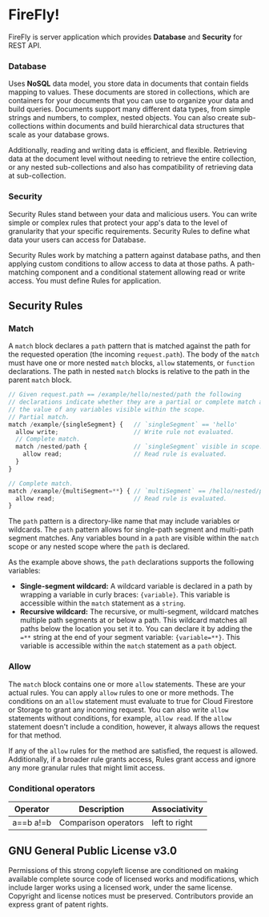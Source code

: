 # FireFly!
FireFly is server application which provides **Database** and **Security** for REST API.

### Database
Uses **NoSQL** data model, you store data in documents that contain fields mapping to values. These documents are stored in collections, which are containers for your documents that you can use to organize your data and build queries. Documents support many different data types, from simple strings and numbers, to complex, nested objects. You can also create sub-collections within documents and build hierarchical data structures that scale as your database grows.

Additionally, reading and writing data is efficient, and flexible. Retrieving data at the document level without needing to retrieve the entire collection, or any nested sub-collections and also has compatibility of retrieving data at sub-collection.

### Security
Security Rules stand between your data and malicious users. You can write simple or complex rules that protect your app's data to the level of granularity that your specific requirements. Security Rules to define what data your users can access for Database.

Security Rules work by matching a pattern against database paths, and then applying custom conditions to allow access to data at those paths. A path-matching component and a conditional statement allowing read or write access. You must define Rules for application.

## Security Rules

### Match

A  `match`  block declares a  `path`  pattern that is matched against the path for the requested operation (the incoming  `request.path`). The body of the  `match`  must have one or more nested  `match`  blocks,  `allow`  statements, or  `function`  declarations. The path in nested  `match`  blocks is relative to the path in the parent  `match`  block.

```js
// Given request.path == /example/hello/nested/path the following
// declarations indicate whether they are a partial or complete match and
// the value of any variables visible within the scope.
// Partial match.
match /example/{singleSegment} {   // `singleSegment` == 'hello'
  allow write;                     // Write rule not evaluated.
  // Complete match.
  match /nested/path {             // `singleSegment` visible in scope.
    allow read;                    // Read rule is evaluated.
  }
}

// Complete match.
match /example/{multiSegment=**} { // `multiSegment` == /hello/nested/path
  allow read;                      // Read rule is evaluated.
}
```

The  `path`  pattern is a directory-like name that may include variables or wildcards. The  `path`  pattern allows for single-path segment and multi-path segment matches. Any variables bound in a  `path`  are visible within the  `match`  scope or any nested scope where the  `path`  is declared.

As the example above shows, the  `path`  declarations supports the following variables:

-   **Single-segment wildcard:**  A wildcard variable is declared in a path by wrapping a variable in curly braces:  `{variable}`. This variable is accessible within the  `match`  statement as a  `string`.
-   **Recursive wildcard:**  The recursive, or multi-segment, wildcard matches multiple path segments at or below a path. This wildcard matches all paths below the location you set it to. You can declare it by adding the  `=**`  string at the end of your segment variable:  `{variable=**}`. This variable is accessible within the  `match`  statement as a  `path`  object.

### Allow

The  `match`  block contains one or more  `allow`  statements. These are your actual rules. You can apply  `allow`  rules to one or more methods. The conditions on an  `allow`  statement must evaluate to true for Cloud Firestore or Storage to grant any incoming request. You can also write  `allow`  statements without conditions, for example,  `allow read`. If the  `allow`  statement doesn't include a condition, however, it always allows the request for that method.

If any of the  `allow`  rules for the method are satisfied, the request is allowed. Additionally, if a broader rule grants access, Rules grant access and ignore any more granular rules that might limit access.

### Conditional operators

|Operator        |Description                    |Associativity    |
|----------------|-------------------------------|-----------------|
|a==b a!=b       |Comparison operators           |left to right    |


## GNU General Public License v3.0
Permissions of this strong copyleft license are conditioned on making available complete source code of licensed works and modifications, which include larger works using a licensed work, under the same license. Copyright and license notices must be preserved. Contributors provide an express grant of patent rights.
